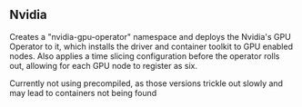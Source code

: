 ## Nvidia
Creates a "nvidia-gpu-operator" namespace and deploys the Nvidia's GPU Operator to it, which installs the driver and container toolkit to GPU enabled nodes. Also applies a time slicing configuration before the operator rolls out, allowing for each GPU node to register as six.

Currently not using precompiled, as those versions trickle out slowly and may lead to containers not being found